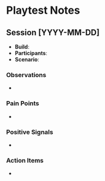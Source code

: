 # Playtest Notes

## Session [YYYY-MM-DD]
- **Build**: 
- **Participants**: 
- **Scenario**: 

### Observations
- 

### Pain Points
- 

### Positive Signals
- 

### Action Items
- 
